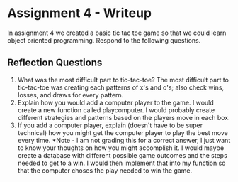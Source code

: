 # Assignment 4 - Writeup

In assignment 4 we created a basic tic tac toe game so that we could learn object oriented programming. Respond to the following questions.

## Reflection Questions

1. What was the most difficult part to tic-tac-toe?
    The most difficult part to tic-tac-toe was creating each patterns of x's and o's; also check wins, losses, and draws for every pattern.
2. Explain how you would add a computer player to the game.
    I would create a new function called playcomputer. I would probably create different strategies and patterns based on the players move in each box.
3. If you add a computer player, explain (doesn't have to be super technical) how you might get the computer player to play the best move every time. *Note - I am not grading this for a correct answer, I just want to know your thoughts on how you might accomplish it.
    I would maybe create a database with different possible game outcomes and the steps needed to get to a win. I would then implement that into my function so that the computer choses the play needed to win the game.